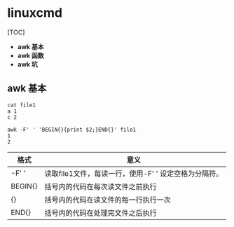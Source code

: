 # linuxcmd

[TOC]

- **awk 基本**
- **awk 函数**
- **awk 坑**

## awk 基本
```shell
cat file1
a 1
c 2

awk -F' ' 'BEGIN{}{print $2;}END{}' file1
1
2

```
格式     | 意义
-------- | ---
-F' '    | 读取file1文件，每读一行，使用-F' ' 设定空格为分隔符。
BEGIN{} | 括号内的代码在每次读文件之前执行
{}      | 括号内的代码在读文件的每一行执行一次
END{}   | 括号内的代码在处理完文件之后执行
